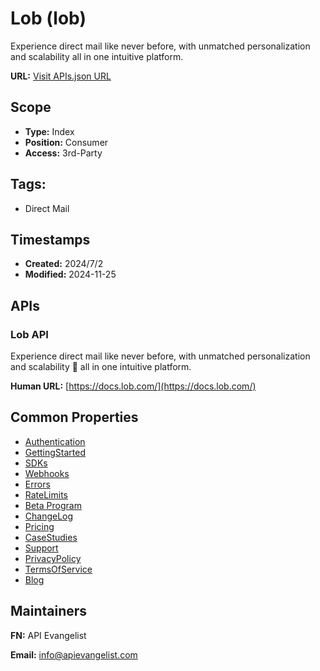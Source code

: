 # Lob (lob)

Experience direct mail like never before, with unmatched personalization and
scalability all in one intuitive platform.

**URL:** [Visit APIs.json URL](https://example.com/apis/loblob-openapi-openapi-v3-spec-for-lob-api.yml)

## Scope

- **Type:** Index 
- **Position:** Consumer 
- **Access:** 3rd-Party 

## Tags:

 - Direct Mail

## Timestamps

- **Created:** 2024/7/2 
- **Modified:** 2024-11-25 

## APIs

### Lob API
Experience direct mail like never before, with unmatched personalization and scalability  all in one intuitive platform.

**Human URL:** [https://docs.lob.com/](https://docs.lob.com/)



## Common Properties

- [Authentication](https://docs.lob.com/#tag/Authentication)
- [GettingStarted](https://docs.lob.com/#tag/Getting-Started)
- [SDKs](https://docs.lob.com/#tag/SDKs-and-Tools)
- [Webhooks](https://docs.lob.com/#tag/Webhooks)
- [Errors](https://docs.lob.com/#tag/Errors)
- [RateLimits](https://docs.lob.com/#tag/Rate-Limiting)
- [Beta Program](https://docs.lob.com/#tag/Beta-Program)
- [ChangeLog](https://docs.lob.com/#tag/Versioning-and-Changelog)
- [Pricing](https://www.lob.com/pricing)
- [CaseStudies](https://www.lob.com/case-studies)
- [Support](https://help.lob.com/)
- [PrivacyPolicy](https://www.lob.com/privacy)
- [TermsOfService](https://www.lob.com/terms)
- [Blog](https://www.lob.com/blog)

## Maintainers

**FN:** API Evangelist

**Email:** info@apievangelist.com

